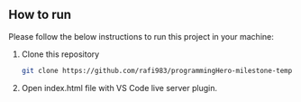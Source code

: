 ## How to run

Please follow the below instructions to run this project in your machine:

1. Clone this repository
   ```sh
   git clone https://github.com/rafi983/programmingHero-milestone-template-DOM.git
   ```
2. Open index.html file with VS Code live server plugin.
